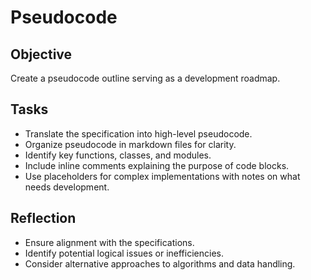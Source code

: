 # Pseudocode

## Objective
Create a pseudocode outline serving as a development roadmap.

## Tasks
- Translate the specification into high-level pseudocode.
- Organize pseudocode in markdown files for clarity.
- Identify key functions, classes, and modules.
- Include inline comments explaining the purpose of code blocks.
- Use placeholders for complex implementations with notes on what needs development.

## Reflection
- Ensure alignment with the specifications.
- Identify potential logical issues or inefficiencies.
- Consider alternative approaches to algorithms and data handling.
